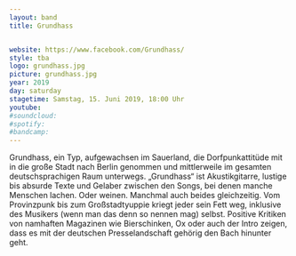 ```yaml
---
layout: band
title: Grundhass


website: https://www.facebook.com/Grundhass/
style: tba
logo: grundhass.jpg
picture: grundhass.jpg
year: 2019
day: saturday
stagetime: Samstag, 15. Juni 2019, 18:00 Uhr
youtube:
#soundcloud:
#spotify:
#bandcamp:
---
```


Grundhass, ein Typ, aufgewachsen im Sauerland, die Dorfpunkattitüde mit in die große Stadt nach Berlin genommen und mittlerweile im gesamten deutschsprachigen Raum unterwegs. „Grundhass“ ist Akustikgitarre, lustige bis absurde Texte und Gelaber zwischen den Songs, bei denen manche Menschen lachen. Oder weinen. Manchmal auch beides gleichzeitig.
Vom Provinzpunk bis zum Großstadtyuppie kriegt jeder sein Fett weg, inklusive des Musikers (wenn man das denn so nennen mag) selbst.
Positive Kritiken von namhaften Magazinen wie Bierschinken, Ox oder auch der Intro zeigen, dass es mit der deutschen Presselandschaft gehörig den Bach hinunter geht.
